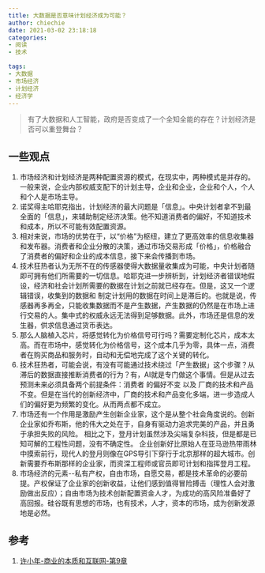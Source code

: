 ```yaml
---
title: 大数据是否意味计划经济成为可能？
author: chiechie
date: 2021-03-02 23:18:18
categories: 
- 阅读
- 技术

tags:
- 大数据
- 市场经济
- 计划经济
- 经济学
---
```

> 有了大数据和人工智能，政府是否变成了一个全知全能的存在？计划经济是否可以重登舞台？

## 一些观点
1. 市场经济和计划经济是两种配置资源的模式，在现实中，两种模式是并存的。
一般来说，企业内部权威支配下的计划主导，企业和企业，企业和个人，个人和个人是市场主导。
2. 诺奖得主哈耶克指出，计划经济的最大问题是「信息」。中央计划者拿不到最全面的「信息」，来辅助制定经济决策。他不知道消费者的偏好，不知道技术和成本，所以不可能有效配置资源。
3. 相对来说，市场的优势在于，以“价格”为枢纽，建立了更高效率的信息收集器和发布器。消费者和企业分散的决策，通过市场交易形成「价格」，价格融合了消费者的偏好和企业的成本信息，接下来会传播到市场。
4. 技术狂热者认为无所不在的传感器使得大数据量收集成为可能，中央计划者随即可拥有他们所需要的一切信息。哈耶克进一步辨析到，计划经济者错误地假设，经济和社会计划所需要的数据在计划之前就已经存在。但是，这又一个逻辑错误，收集到的数据和 制定计划用的数据在时间上是滞后的。也就是说，传感器再多再全，只能收集数据而不是产生数据，产生数据的仍然是在市场上进行交易的人。集中式的权威永远无法得到足够数据。此外，市场还是信息的发生器，供求信息通过货币表达。
5. 那么人脑植入芯片，将感觉转化为价格信号可行吗？需要定制化芯片，成本太高。而在市场中，感觉转化为价格信号，这个成本几乎为零，具体一点，消费者在购买商品和服务时，自动和无偿地完成了这个关键的转化。
6. 技术狂热者，可能会说，有没有可能通过技术绕过「产生数据」这个步骤？从滞后的数据直接推断消费者的行为？有，AI就是专门做这个事情。但是从过去预测未来必须具备两个前提条件：消费者 的偏好不变 以及 厂商的技术和产品不变。但是在当代的创新经济中，厂商的技术和产品变化多端，进一步造成人们的偏好更为频繁的变化。从而两点都不成立。
7. 市场还有一个作用是激励产生创新企业家，这个是从整个社会角度说的。创新企业家如乔布斯，他的伟大之处在于，自身有驱动力追求完美的产品，并且勇于承担失败的风险。
相比之下，登月计划虽然涉及尖端复杂科技，但是都是已知可解的工程性问题，没有不确定性。
企业创新好比原始人在亚马逊热带雨林中摸索前行，现代人的登月则像在GPS导引下穿行于北京那样的超大城市。创新需要乔布斯那样的企业家，而资深工程师或官员即可计划和指挥登月工程。
8. 市场经济的元素--私有产权，自由市场，自愿交易，都是技术革命的必要前提。产权保证了企业家的创新收益，让他们感到值得冒险搏击（理性人会对激励做出反应）；自由市场为技术创新配置资金人才，为成功的高风险准备好了高回报。硅谷既有思想的市场，也有技术，人才，资本的市场，成为创新发源地是必然。


## 参考
1. [许小年-商业的本质和互联网-第9章](https://weread.qq.com/web/reader/62e321a071a486b862ee729k9a132c802349a1158154a83)